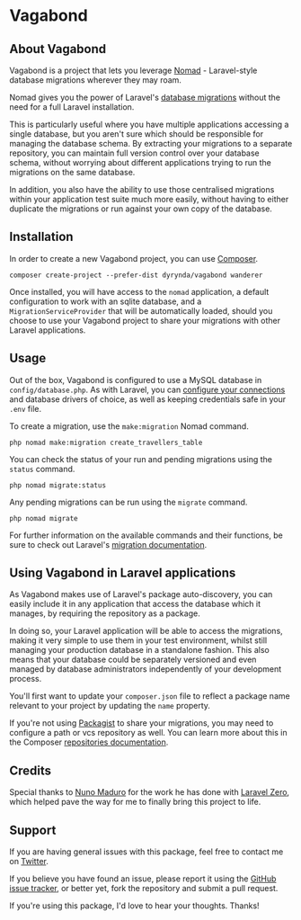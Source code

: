# Vagabond

## About Vagabond

Vagabond is a project that lets you leverage [Nomad](https://github.com/michaeldyrynda/nomad) - Laravel-style database migrations wherever they may roam.

Nomad gives you the power of Laravel's [database migrations](https://laravel.com/docs/5.5/migrations) without the need for a full Laravel installation.

This is particularly useful where you have multiple applications accessing a single database, but you aren't sure which should be responsible for managing the database schema. By extracting your migrations to a separate repository, you can maintain full version control over your database schema, without worrying about different applications trying to run the migrations on the same database.

In addition, you also have the ability to use those centralised migrations within your application test suite much more easily, without having to either duplicate the migrations or run against your own copy of the database.

## Installation

In order to create a new Vagabond project, you can use [Composer](https://getcomposer.org).

```
composer create-project --prefer-dist dyrynda/vagabond wanderer
```

Once installed, you will have access to the `nomad` application, a default configuration to work with an sqlite database, and a `MigrationServiceProvider` that will be automatically loaded, should you choose to use your Vagabond project to share your migrations with other Laravel applications.

## Usage

Out of the box, Vagabond is configured to use a MySQL database in `config/database.php`. As with Laravel, you can [configure your connections](https://laravel.com/docs/5.5/database#configuration) and database drivers of choice, as well as keeping credentials safe in your `.env` file.

To create a migration, use the `make:migration` Nomad command.

```
php nomad make:migration create_travellers_table
```

You can check the status of your run and pending migrations using the `status` command.

```
php nomad migrate:status
```

Any pending migrations can be run using the `migrate` command.

```
php nomad migrate
```

For further information on the available commands and their functions, be sure to check out Laravel's [migration documentation](https://laravel.com/docs/5.5/migrations).

## Using Vagabond in Laravel applications

As Vagabond makes use of Laravel's package auto-discovery, you can easily include it in any application that access the database which it manages, by requiring the repository as a package.

In doing so, your Laravel application will be able to access the migrations, making it very simple to use them in your test environment, whilst still managing your production database in a standalone fashion. This also means that your database could be separately versioned and even managed by database administrators independently of your development process.

You'll first want to update your `composer.json` file to reflect a package name relevant to your project by updating the `name` property.

If you're not using [Packagist](https://packagist.org) to share your migrations, you may need to configure a path or vcs repository as well. You can learn more about this in the Composer [repositories documentation](https://getcomposer.org/doc/05-repositories.md#hosting-your-own).

## Credits

Special thanks to [Nuno Maduro](https://twitter.com/enunomaduro) for the work he has done with [Laravel Zero](http://laravel-zero.com), which helped pave the way for me to finally bring this project to life.

## Support

If you are having general issues with this package, feel free to contact me on [Twitter](https://twitter.com/michaeldyrynda).

If you believe you have found an issue, please report it using the [GitHub issue tracker](https://github.com/michaeldyrynda/vagabond/issues), or better yet, fork the repository and submit a pull request.

If you're using this package, I'd love to hear your thoughts. Thanks!
